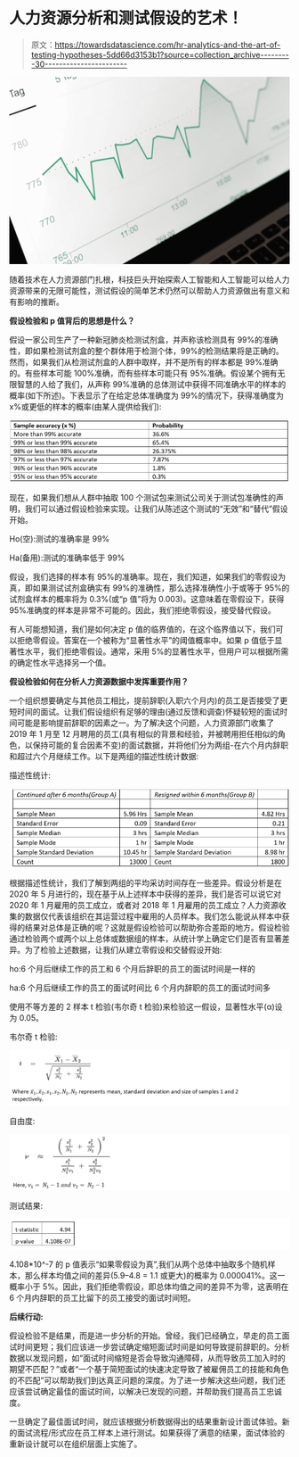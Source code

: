 # 人力资源分析和测试假设的艺术！

> 原文：<https://towardsdatascience.com/hr-analytics-and-the-art-of-testing-hypotheses-5dd66d3153b1?source=collection_archive---------30----------------------->

![](img/a90b35a03b42aedabb8244806c66b076.png)

随着技术在人力资源部门扎根，科技巨头开始探索人工智能和人工智能可以给人力资源带来的无限可能性，测试假设的简单艺术仍然可以帮助人力资源做出有意义和有影响的推断。

**假设检验和 p 值背后的思想是什么？**

假设一家公司生产了一种新冠肺炎检测试剂盒，并声称该检测具有 99%的准确性，即如果检测试剂盒的整个群体用于检测个体，99%的检测结果将是正确的。然而，如果我们从检测试剂盒的人群中取样，并不是所有的样本都是 99%准确的。有些样本可能 100%准确，而有些样本可能只有 95%准确。假设某个拥有无限智慧的人给了我们，从声称 99%准确的总体测试中获得不同准确水平的样本的概率(如下所述)。下表显示了在给定总体准确度为 99%的情况下，获得准确度为 x%或更低的样本的概率(由某人提供给我们):

![](img/be96bac3788d87fe46b5680abfd62bb3.png)

现在，如果我们想从人群中抽取 100 个测试包来测试公司关于测试包准确性的声明，我们可以通过假设检验来实现。让我们从陈述这个测试的“无效”和“替代”假设开始。

Ho(空):测试的准确率是 99%

Ha(备用):测试的准确率低于 99%

假设，我们选择的样本有 95%的准确率。现在，我们知道，如果我们的零假设为真，即如果测试试剂盒确实有 99%的准确性，那么选择准确性小于或等于 95%的试剂盒样本的概率将为 0.3%(或“p 值”将为 0.003)。这意味着在零假设下，获得 95%准确度的样本是非常不可能的。因此，我们拒绝零假设，接受替代假设。

有人可能想知道，我们是如何决定 p 值的临界值的，在这个临界值以下，我们可以拒绝零假设。答案在一个被称为“显著性水平”的阈值概率中。如果 p 值低于显著性水平，我们拒绝零假设。通常，采用 5%的显著性水平，但用户可以根据所需的确定性水平选择另一个值。

**假设检验如何在分析人力资源数据中发挥重要作用？**

一个组织想要确定与其他员工相比，提前辞职(入职六个月内)的员工是否接受了更短时间的面试。让我们假设组织有足够的理由(通过反馈和调查)怀疑较短的面试时间可能是影响提前辞职的因素之一。为了解决这个问题，人力资源部门收集了 2019 年 1 月至 12 月聘用的员工(具有相似的背景和经验，并被聘用担任相似的角色，以保持可能的复合因素不变)的面试数据，并将他们分为两组-在六个月内辞职和超过六个月继续工作。以下是两组的描述性统计数据:

描述性统计:

![](img/a220db215789902f9b5f3d943f317cf4.png)

根据描述性统计，我们了解到两组的平均采访时间存在一些差异。假设分析是在 2020 年 5 月进行的，现在基于从上述样本中获得的差异，我们是否可以说它对 2020 年 1 月雇用的员工成立，或者对 2018 年 1 月雇用的员工成立？人力资源收集的数据仅代表该组织在其运营过程中雇用的人员样本。我们怎么能说从样本中获得的结果对总体是正确的呢？这就是假设检验可以帮助弥合差距的地方。假设检验通过检验两个或两个以上总体或数据组的样本，从统计学上确定它们是否有显著差异。为了检验上述数据，让我们从建立零假设和交替假设开始:

ho:6 个月后继续工作的员工和 6 个月后辞职的员工的面试时间是一样的

ha:6 个月后继续工作的员工的面试时间比 6 个月内辞职的员工的面试时间多

使用不等方差的 2 样本 t 检验(韦尔奇 t 检验)来检验这一假设，显著性水平(α)设为 0.05。

韦尔奇 t 检验:

![](img/fcc6000ca6babb44f8e006d1dffc64b2.png)

自由度:

![](img/8baa21baa49797650601c073b10dc748.png)

测试结果:

![](img/a11ddb2e0cf11fffb48234f2b9cbfe9e.png)

4.108*10^-7 的 p 值表示“如果零假设为真”,我们从两个总体中抽取多个随机样本，那么样本均值之间的差异(5.9–4.8 = 1.1 或更大)的概率为 0.000041%。这一概率小于 5%。因此，我们拒绝零假设，即总体均值之间的差异不为零，这表明在 6 个月内辞职的员工比留下的员工接受的面试时间短。

**后续行动:**

假设检验不是结果，而是进一步分析的开始。曾经，我们已经确立，早走的员工面试时间更短；我们应该进一步尝试确定缩短面试时间是如何导致提前辞职的。分析数据以发现问题，如“面试时间缩短是否会导致沟通障碍，从而导致员工加入时的期望不匹配？”或者“一个基于简短面试的快速决定导致了被雇佣员工的技能和角色的不匹配”可以帮助我们到达真正问题的深度。为了进一步解决这些问题，我们还应该尝试确定最佳的面试时间，以解决已发现的问题，并帮助我们提高员工忠诚度。

一旦确定了最佳面试时间，就应该根据分析数据得出的结果重新设计面试体验。新的面试流程/形式应在员工样本上进行测试。如果获得了满意的结果，面试体验的重新设计就可以在组织层面上实施了。